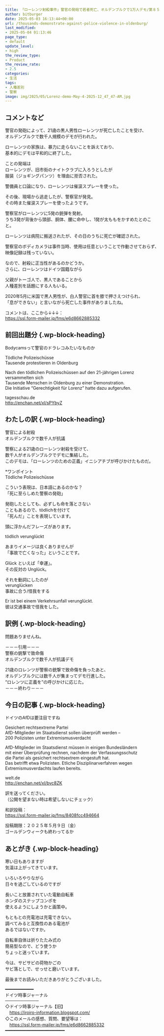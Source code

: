 ```yaml
---
title: 「ローレンツ射殺事件」警官の発砲で若者死亡、オルデンブルクで1万人デモ/第８５９号
author: bitburger
date: 2025-05-03 16:13:44+00:00
url: /thousands-demonstrate-against-police-violence-in-oldenburg/
last_modified:
- 2025-05-04 01:13:46
page_type:
- default
update_level:
- high
the_review_type:
- Product
the_review_rate:
- 2.5
categories:
- 生活
tags:
- 人種差別
- 警察
image: img/2025/05/Lorenz-demo-May-4-2025-12_47_47-AM.jpg
---
```

## コメントなど 

警官の発砲によって、21歳の黒人男性ローレンツが死亡したことを受け、  
オルデンブルクで数千人規模のデモが行われた。

ローレンツの家族は、暴力に走らないことを訴えており、  
基本的にデモは平和的に終了した。

ことの発端は  
ローレンツが、旧市街のナイトクラブに入ろうとしたが  
服装（ジョギングパンツ）を理由に拒否された。

警備員と口論になり、ローレンツは催涙スプレーを使った。

その後、現場から逃走したが、警察官が発見。  
その時また催涙スプレーを使ったようです。

警察官がローレンツに5発の銃弾を発射。  
うち3発が背後から頭部、胴体、腰に命中し、1発が太ももをかすめたとのこと。

ローレンツは病院に搬送されたが、その日のうちに死亡が確認された。

<span class="fz-20px"><span class="bold-red"><span class="marker-under">警察官のボディカメラは事件当時、使用は任意ということで作動させておらず、<br />映像記録は残っていない。</span></span></span>

なので、射殺に正当性があるのかどうか。  
さらに、ローレンツはドイツ国籍ながら

父親がトーゴ人で、黒人であることから  
人種差別を話題にする人もいる。

2020年5月に米国で黒人男性が、白人警官に首を膝で押さえつけられ、  
「息ができない」と言いながら死亡した事件がありましたね。

コメントは、ここから↓↓↓：  
<https://ssl.form-mailer.jp/fms/e6d8662885332>

## 前回出題分 {.wp-block-heading}

Bodycamsって警官のドラレコみたいなものか

Tödliche Polizeischüsse  
Tausende protestieren in Oldenburg

Nach den tödlichen Polizeischüssen auf den 21-jährigen Lorenz versammelten sich  
Tausende Menschen in Oldenburg zu einer Demonstration.  
Die Initiative &#8220;Gerechtigkeit für Lorenz&#8221; hatte dazu aufgerufen.

tagesschau.de  
<http://enchan.net/xl/sPYbyZ>

## わたしの訳 {.wp-block-heading}

警官による射殺  
オルデンブルクで数千人が抗議

警察による21歳のローレンツ射殺を受けて、  
数千人がオルデンブルクでデモに集結した。  
このデモは、「ローレンツのための正義」イニシアチブが呼びかけたものだ。

*ワンポイント  
Tödliche Polizeischüsse

こういう表現は、日本語にあるのかな？  
「死に至らしめた警察の発砲」

発砲したとしても、必ずしも命を落とさない  
こともあるので、tödlichを付けて  
「死んだ」ことを表現しています。

頭に浮かんだフレーズがあります。

tödlich verunglückt

あまりイメージは良くありませんが  
「事故で亡くなった」ということです。

Glück といえば「幸運」。  
その反対の Unglück。

それを動詞にしたのが  
verunglücken  
事故に合う/怪我をする

Er ist bei einem Verkehrsunfall verunglückt.  
彼は交通事故で怪我をした。

## 訳例 {.wp-block-heading}

問題ありませんね。

－－－引用－－－  
警察の銃撃で致命傷  
オルデンブルクで数千人が抗議デモ

21歳のロレンツが警察の銃撃で致命傷を負ったあと、  
オルデンブルクには数千人が集まってデモ行進した。  
“ロレンツに正義を”の呼びかけに応じた。  
－－－終わり－－－

## 今日の記事 {.wp-block-heading}

ドイツのAfDは要注目ですね

Gesichert rechtsextreme Partei  
AfD-Mitglieder im Staatsdienst sollen überprüft werden –  
200 Polizisten unter Extremismusverdacht

AfD-Mitglieder im Staatsdienst müssen in einigen Bundesländern  
mit einer Überprüfung rechnen, nachdem der Verfassungsschutz  
die Partei als gesichert rechtsextrem eingestuft hat.  
Das betrifft etwa Polizisten. Etliche Disziplinarverfahren wegen  
Extremismusverdachts laufen bereits.

welt.de  
<http://enchan.net/xl/bvc8ZK>

訳を送ってください。  
（公開を望まない時は希望しないにチェック）

和訳投稿：  
<https://ssl.form-mailer.jp/fms/8408fcc494664>

投稿期限：２０２５年５月９日（金）  
ゴールデンウィークも終わってるか

## あとがき {.wp-block-heading}

寒い日もありますが  
気温は上がってきています。

いろいろやりながら  
日々を過ごしているのですが

長いこと放置されていた電動自転車  
ホンダのステップコンポを  
使えるようにしようかと画策中。

もともとの充電池は充電できない。  
調べてみると互換性のある電池が  
あるではないですか。

自転車自体は折りたたみ式の  
簡易型なので、どう使うか  
ちょっと迷っています。

今は、サビサビの荷物かごの  
サビ落としで、せっせと磨いています。

最後までお読みいただきありがとうございました。

━━━━━━━━━━━  
ドイツ時事ジャーナル  
───────────  
◇ドイツ時事ジャーナル【旧】  
　<https://iroiro-information.blogspot.com/>  
◇このメールの感想、質問、要望等は：  
　<https://ssl.form-mailer.jp/fms/e6d8662885332>  
━━━━━━━━━━━━━━━━━━━━━━━
